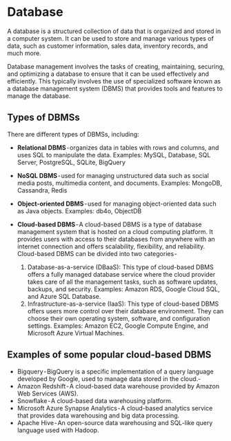 # Database

A database is a structured collection of data that is organized and stored in a computer system. It can be used to store and manage various types of data, such as 
customer information, sales data, inventory records, and much more.

Database management involves the tasks of creating, maintaining, securing, and optimizing a database to ensure that it can be used effectively and efficiently. This typically involves the use of specialized software known as a database management system (DBMS) that provides tools and features to manage the database.

## Types of DBMSs

There are different types of DBMSs, including:

- **Relational DBMS** - organizes data in tables with rows and columns, and uses SQL to manipulate the data. Examples: MySQL, Database, SQL Server, PostgreSQL, SQLite, BigQuery

- **NoSQL DBMS** - used for managing unstructured data such as social media posts, multimedia content, and documents. Examples: MongoDB, Cassandra, Redis

- **Object-oriented DBMS** - used for managing object-oriented data such as Java objects. Examples: db4o, ObjectDB

- **Cloud-based DBMS** - A cloud-based DBMS is a type of database management system that is hosted on a cloud computing platform. It provides users with access to their databases from anywhere with an internet connection and offers scalability, flexibility, and reliability. Cloud-based DBMS can be divided into two categories - 
    1. Database-as-a-service (DBaaS): This type of cloud-based DBMS offers a fully managed database service where the cloud provider takes care of all the management tasks, such as software updates, backups, and security. Examples: Amazon RDS, Google Cloud SQL, and Azure SQL Database.
    
    2. Infrastructure-as-a-service (IaaS): This type of cloud-based DBMS offers users more control over their database environment. They can choose their own operating system, software, and configuration settings. Examples: Amazon EC2, Google Compute Engine, and Microsoft Azure Virtual Machines.

## Examples of some popular cloud-based DBMS

- Bigquery - BigQuery is a specific implementation of a query language developed by Google, used to manage data stored in the cloud.- 
- Amazon Redshift - A cloud-based data warehouse provided by Amazon Web Services (AWS).
- Snowflake - A cloud-based data warehousing platform.
- Microsoft Azure Synapse Analytics - A cloud-based analytics service that provides data warehousing and big data processing.
- Apache Hive - An open-source data warehousing and SQL-like query language used with Hadoop.